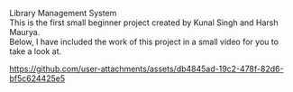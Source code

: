 Library Management System <br> This is the first small beginner project created by Kunal Singh and Harsh Maurya.<br>
Below, I have included the work of this project in a small video for you to take a look at.<br>





https://github.com/user-attachments/assets/db4845ad-19c2-478f-82d6-bf5c624425e5

